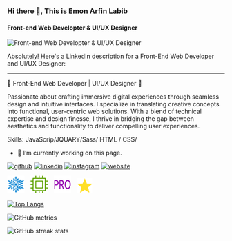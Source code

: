### Hi there 👋, This is Emon Arfin Labib
#### Front-end Web Developter & UI/UX Designer
![Front-end Web Developter & UI/UX Designer](https://media.licdn.com/dms/image/D4E16AQEHUdSdNrKFLQ/profile-displaybackgroundimage-shrink_350_1400/0/1700591904896?e=1715212800&v=beta&t=vhmIYwIGS8tFpkNY3IzLx40xc4ig7REZAOCHk7nUxZo)

Absolutely! Here's a LinkedIn description for a Front-End Web Developer and UI/UX Designer:

---

🌟 Front-End Web Developer | UI/UX Designer 🌟

Passionate about crafting immersive digital experiences through seamless design and intuitive interfaces. I specialize in translating creative concepts into functional, user-centric web solutions. With a blend of technical expertise and design finesse, I thrive in bridging the gap between aesthetics and functionality to deliver compelling user experiences.

Skills:  JavaScrip/JQUARY/Sass/ HTML / CSS/

- 🔭 I’m currently working on this page. 


[<img src='https://cdn.jsdelivr.net/npm/simple-icons@3.0.1/icons/github.svg' alt='github' height='40'>](https://github.com/arfinlabib)  [<img src='https://cdn.jsdelivr.net/npm/simple-icons@3.0.1/icons/linkedin.svg' alt='linkedin' height='40'>](https://www.linkedin.com/in/emonarfinlabib/)  [<img src='https://cdn.jsdelivr.net/npm/simple-icons@3.0.1/icons/instagram.svg' alt='instagram' height='40'>](https://www.instagram.com/_arfu_09/)  [<img src='https://cdn.jsdelivr.net/npm/simple-icons@3.0.1/icons/icloud.svg' alt='website' height='40'>](https://arfinlabib.github.io/arfin-labib-protfolio/)  

<a href='https://archiveprogram.github.com/'><img src='https://raw.githubusercontent.com/acervenky/animated-github-badges/master/assets/acbadge.gif' width='40' height='40'></a> <a href='https://docs.github.com/en/developers'><img src='https://raw.githubusercontent.com/acervenky/animated-github-badges/master/assets/devbadge.gif' width='40' height='40'></a> <a href='https://github.com/pricing'><img src='https://raw.githubusercontent.com/acervenky/animated-github-badges/master/assets/pro.gif' width='40' height='40'></a> <a href='https://stars.github.com/'><img src='https://raw.githubusercontent.com/acervenky/animated-github-badges/master/assets/starbadge.gif' width='35' height='35'></a> 

[![Top Langs](https://github-readme-stats.vercel.app/api/top-langs/?username=arfinlabib)](https://github.com/anuraghazra/github-readme-stats)

![GitHub metrics](https://metrics.lecoq.io/arfinlabib)  

![GitHub streak stats](https://streak-stats.demolab.com/?user=arfinlabib)  





<!--
**arfinlabib/arfinlabib** is a ✨ _special_ ✨ repository because its `README.md` (this file) appears on your GitHub profile.

Here are some ideas to get you started:

- 🔭 I’m currently working on ...
- 🌱 I’m currently learning ...
- 👯 I’m looking to collaborate on ...
- 🤔 I’m looking for help with ...
- 💬 Ask me about ...
- 📫 How to reach me: ...
- 😄 Pronouns: ...
- ⚡ Fun fact: ...
-->
